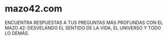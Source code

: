 # mazo42.com
ENCUENTRA RESPUESTAS A TUS PREGUNTAS MÁS PROFUNDAS CON EL MAZO 42: DESVELANDO EL SENTIDO DE LA VIDA, EL UNIVERSO Y TODO LO DEMÁS.

